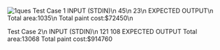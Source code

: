 ![1ques](https://user-images.githubusercontent.com/73403577/145706445-91e583b4-e94e-4fff-8a34-1415b38dff64.PNG)
Test Case 1
INPUT (STDIN)\n
45\n
23\n
EXPECTED OUTPUT\n
Total area:1035\n
Total paint cost:$72450\n

Test Case 2\n
INPUT (STDIN)\n
121
108
EXPECTED OUTPUT
Total area:13068
Total paint cost:$914760
